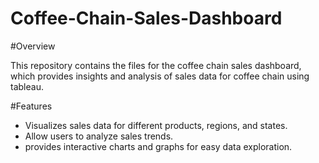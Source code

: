 # Coffee-Chain-Sales-Dashboard

#Overview


This repository contains the files for the coffee chain sales dashboard, which provides insights and analysis of sales data for coffee chain using tableau.

#Features

- Visualizes sales data for different products, regions, and states.
- Allow users to analyze sales trends.
- provides interactive charts and graphs for easy data exploration.
